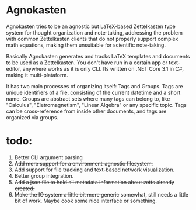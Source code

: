 # Agnokasten
Agnokasten tries to be an agnostic but LaTeX-based Zettelkasten type system for thought organization and note-taking, addressing the problem with common Zettelkasten clients that do not properly support complex math equations, making them unsuitable for scientific note-taking.

Basically Agnokasten generates and tracks LaTeX templates and documents to be used as a Zettelkasten.
You don't have run in a certain app or text-editor, anywhere works as it is only CLI. Its written on .NET Core 3.1 in C#, making it multi-plataform.

It has two main processes of organizing itself: Tags and Groups. Tags are unique identifiers of a file, consisting of the current datetime and a short name. Groups are abstract sets where many tags can belong to, like "Calculus", "Eletromagnetism", "Linear Algebra" or any specific topic. Tags can be cross-reference from inside other documents, and tags are organized via groups.

# todo:

1. Better CLI argument parsing
2. ~~Add more support for a environment-agnostic filesystem.~~
3. Add support for file tracking and text-based network visualization.
4. Better group integration.
5. ~~Add a json file to hold all metadata information about zetts already created.~~
6. ~~Make the IO system a little bit more generic~~ somewhat, still needs a little bit of work. Maybe cook some nice interface or something.
